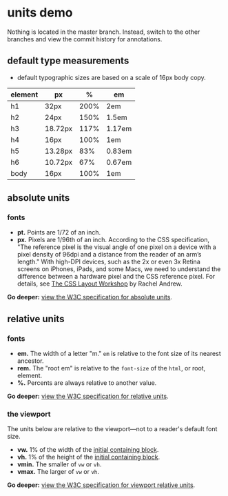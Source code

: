 # units demo

Nothing is located in the master branch. Instead, switch to the other branches and view the commit history for annotations.

## default type measurements

+ default typographic sizes are based on a scale of 16px body copy.

| element | px      | %    | em     |
|---------|---------|------|--------|
| h1      | 32px    | 200% | 2em    |
| h2      | 24px    | 150% | 1.5em  |
| h3      | 18.72px | 117% | 1.17em |
| h4      | 16px    | 100% | 1em    |
| h5      | 13.28px | 83%  | 0.83em |
| h6      | 10.72px | 67%  | 0.67em |
| body    | 16px    | 100% | 1em    |

## absolute units

### fonts

+ **pt.** Points are 1/72 of an inch. 
+ **px.** Pixels are 1/96th of an inch. According to the CSS specification, "The reference pixel is the visual angle of one pixel on a device with a pixel density of 96dpi and a distance from the reader of an arm’s length." With high-DPI devices, such as the 2x or even 3x Retina screens on iPhones, iPads, and some Macs, we need to understand the difference between a hardware pixel and the CSS reference pixel. For details, see [The CSS Layout Workshop](https://thecssworkshop.com/lessons/absolute-units) by Rachel Andrew. 

**Go deeper:** [view the W3C specification for absolute units](https://www.w3.org/TR/css3-values/#absolute-lengths).

## relative units

### fonts

+ **em.** The width of a letter "m." `em` is relative to the font size of its nearest ancestor.
+ **rem.** The "root em" is relative to the `font-size` of the `html`, or root, element. 
+ **%.** Percents are always relative to another value.

**Go deeper:** [view the W3C specification for relative units](https://www.w3.org/TR/css3-values/#relative-lengths).

### the viewport

The units below are relative to the viewport—not to a reader's default font size.

+ **vw.** 1% of the width of the [initial containing block](https://www.w3.org/TR/CSS21/visudet.html#containing-block-details).
+ **vh.** 1% of the height of the [initial containing block](https://www.w3.org/TR/CSS21/visudet.html#containing-block-details).
+ **vmin.** The smaller of `vw` or `vh`.
+ **vmax.** The larger of `vw` or `vh`.

**Go deeper:** [view the W3C specification for viewport relative units](https://www.w3.org/TR/css3-values/#viewport-relative-lengths).
